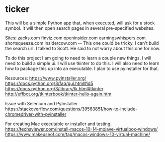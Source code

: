 # ticker

This will be a simple Python app that, when executed, will ask for a stock
symbol. It will then open search pages in several pre-specified websites.


Sites:
zacks.com
finviz.com
openinsider.com
earningswhispers.com
shortsqueeze.com
insidercow.com  -- This one could be tricky. I can't build the search url.
    I talked to Scott. He said to not worry about this one for now.

To do this project I am going to need to learn a couple new things. I will need
to build a simple ui. I will use tkinter to do this. I will also need to learn
how to package this up into an executable. I plan to use pyinstaller for that.

Resources:
https://www.pyinstaller.org/
https://docs.python.org/3/faq/gui.html#id5
https://docs.python.org/3/library/tk.html#tkinter
http://effbot.org/tkinterbook/tkinter-hello-again.htm

Issue with Selenium and PyInstaller
https://stackoverflow.com/questions/39563851/how-to-include-chromedriver-with-pyinstaller

For creating Mac executable or installer and testing.
https://techsviewer.com/install-macos-10-14-mojave-virtualbox-windows/
https://www.makeuseof.com/tag/macos-windows-10-virtual-machine/
